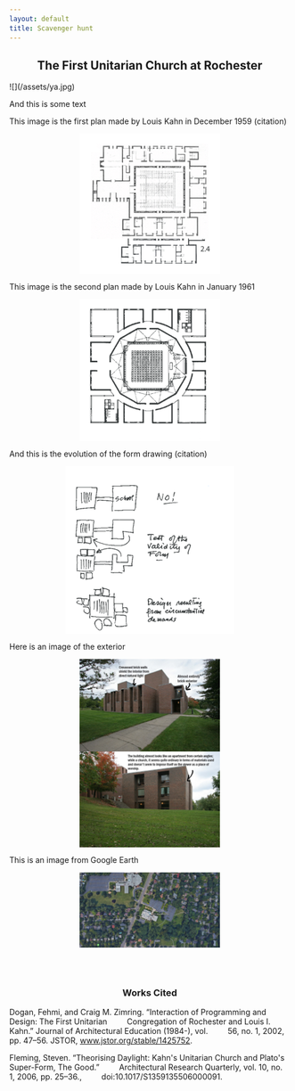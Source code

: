 ```yaml
---
layout: default
title: Scavenger hunt 
---
```

<style>
h2 {text-align:center;}
h3 {text-align:center;}
img {
	display: block;
	margin: 0 auto;
}
</style>


<h2> The First Unitarian Church at Rochester </h2>
![](/assets/ya.jpg)


And this is some text

This image is the first plan made by Louis Kahn in December 1959 
(citation)

<img src="/assets/FUCPlanI.png" alt="PlanI" style="width:50%;">

This image is the second plan made by Louis Kahn in January 1961

<img src="/assets/FUCPlanII.png" style="width:50%">

And this is the evolution of the form drawing (citation) 

<img src="/assets/FUCFormEvolution.png" style="width:60%">

Here is an image of the exterior 

<img src="/assets/exterior1.jpg" style="width:50%;">
<img src="/assets/exterior2.jpg" style="width:50%;">

This is an image from Google Earth 

<img src="/assets/1stUniChurchEarth.PNG" style="width:50%">

<br></br>

### Works Cited

Dogan, Fehmi, and Craig M. Zimring. “Interaction of Programming and 
Design: The First Unitarian 
&nbsp;&nbsp;&nbsp;&nbsp;&nbsp;&nbsp;&nbsp;&nbsp;Congregation of 
Rochester and Louis I. 
Kahn.” Journal of Architectural Education (1984-), vol. 
&nbsp;&nbsp;&nbsp;&nbsp;&nbsp;&nbsp;&nbsp;&nbsp;56, no. 1, 2002, 
pp. 47–56. JSTOR, www.jstor.org/stable/1425752.


Fleming, Steven. “Theorising Daylight: Kahn's Unitarian Church and 
Plato's Super-Form, The Good.” 
&nbsp;&nbsp;&nbsp;&nbsp;&nbsp;&nbsp;&nbsp;&nbsp;Architectural Research 
Quarterly, vol. 
10, no. 1, 2006, pp. 25–36., 
&nbsp;&nbsp;&nbsp;&nbsp;&nbsp;&nbsp;&nbsp;&nbsp;doi:10.1017/S1359135506000091.
